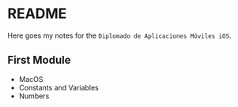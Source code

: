# README

Here goes my notes for the `Diplomado de Aplicaciones Móviles iOS`. 

## First Module
- MacOS
- Constants and Variables
- Numbers
